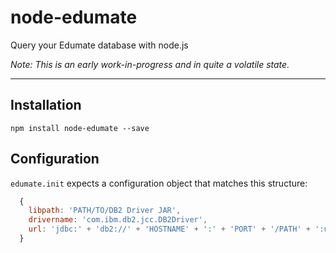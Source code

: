 # node-edumate

Query your Edumate database with node.js

*_Note:_ This is an early work-in-progress and in quite a volatile state.*

---

## Installation

`npm install node-edumate --save`

## Configuration

`edumate.init` expects a configuration object that matches this structure:

```javascript
  {
    libpath: 'PATH/TO/DB2 Driver JAR',
    drivername: 'com.ibm.db2.jcc.DB2Driver',
    url: 'jdbc:' + 'db2://' + 'HOSTNAME' + ':' + 'PORT' + '/PATH' + ':user=' + 'USERNAME' + ';password=' + 'SECRET' + ';',
  }
```
